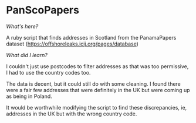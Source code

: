 # PanScoPapers

*What's here?*

A ruby script that finds addresses in Scotland from the PanamaPapers dataset (https://offshoreleaks.icij.org/pages/database)

*What did I learn?*

I couldn't just use postcodes to filter addresses as that was too permissive, I had to use the country codes too. 

The data is decent, but it could still do with some cleaning. I found there were a fair few addresses that were definitely in the UK but were coming up as being in Poland. 

It would be worthwhile modifying the script to find these discrepancies, ie, addresses in the UK but with the wrong country code.
